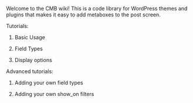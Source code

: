 Welcome to the CMB wiki! This is a code library for WordPress themes and plugins that makes it easy to add metaboxes to the post screen.

Tutorials:

1. Basic Usage

1. Field Types

1. Display options

Advanced tutorials:

1. Adding your own field types

1. Adding your own show_on filters